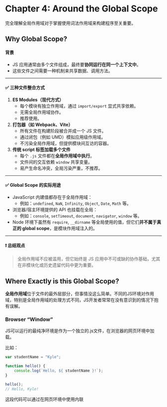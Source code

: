 # Chapter 4: Around the Global Scope

完全理解全局作用域对于掌握使用词法作用域来构建程序至关重要。

## Why Global Scope?

#### 背景

- JS 应用通常由多个文件组成，最终要**协同运行在同一个上下文中**。
- 这些文件之间需要一种机制来共享数据、调用方法。

------

#### ✅ 三种文件整合方式

1. **ES Modules（现代方式）**
   - 每个模块有独立作用域，通过 `import/export` 显式共享依赖。
   - 无需全局作用域协作。
   - 推荐使用。
2. **打包器（如 Webpack、Vite）**
   - 所有文件在构建阶段被合并成一个 JS 文件。
   - 通过闭包（例如 UMD）模拟应用级作用域。
   - 不污染全局作用域，但提供模块间互访的容器。
3. **传统 script 标签加载多个文件**
   - 每个 `.js` 文件都在**全局作用域中执行**。
   - 文件间的交互依赖 `window` 共享变量。
   - 易产生命名冲突，全局污染严重，不推荐。

------

#### ✅ Global Scope 的实际用途

- JavaScript 内建值都存在于全局作用域：
  - 例如：`undefined`, `NaN`, `Infinity`, `Object`, `Date`, `Math` 等。
- 浏览器/宿主环境提供的 API 也挂载在全局：
  - 例如：`console`, `setTimeout`, `document`, `navigator`, `window` 等。
- Node 环境下虽然有 `require`, `__dirname` 等全局使用的值，但它们**并不属于真正的 global scope**，是模块作用域注入的。

------

#### ❗ 总结观点

> 全局作用域不应被滥用，但它始终是 JS 应用中不可或缺的协作基础，尤其在非模块化或历史遗留代码中更为重要。

## Where Exactly is this Global Scope?

**全局作用域**位于文件的最外层部分，但事情没这么简单。不同的JS环境对作用域，特别是全局作用域的处理方式不同，JS开发者常常在没有意识到的情况下抱有误解。

### Browser “Window”

JS可以运行的最纯净环境是作为一个独立的.js文件，在浏览器的网页环境中加载。

比如：

```javascript
var studentName = "Kyle";

function hello() {
    console.log(`Hello, ${ studentName }!`);
}

hello();
// Hello, Kyle!
```

这段代码可以通过在网页环境中使用内联<script>标签，甚至是动态创建的script DOM元素来加载。在这三种情况下，studentName和hello标识符都在全局作用域中声明。

```javascript
var studentName = "Kyle";

function hello() {
    console.log(`Hello, ${ window.studentName }!`);
}

window.hello();
// Hello, Kyle!
```

这是JS规范中可预期的默认行为：外部作用域是全局作用域，studentName被合法地创建为全局变量。

这就是所谓***<u>纯粹</u>***。但不幸的是，这并不总是适用于你遇到的所有JS环境。

### Globals Shadowing Globals

在浏览器中，**全局变量（variable）** 和 **全局对象属性（如 `window.something`）** 虽然看起来一样，但它们**不是同一套机制**。

```
js


复制编辑
window.something = 42;   // 设置全局对象属性
let something = "Kyle";  // 声明全局变量（lexical binding）

console.log(something);        // "Kyle" - 来自作用域变量
console.log(window.something); // 42 - 来自全局对象属性
```

- `let something` 定义的是作用域中的变量（**不是** `window` 的属性）。
- 变量 `something` 会**遮蔽（shadow）** 了 `window.something`。
- 结果：即使两者名字相同，也无法互通。

------

### ❗ 风险与误区

- 在全局作用域中混用 `let/const` 和 `window.xxx` 会制造变量冲突和行为混淆。
- 容易导致开发者误判变量来源，增加维护成本。
- 极容易造成 bug，尤其是多人协作或大型项目中。

------

### ✅ 实用建议

> 在全局作用域下，应避免用 `let` / `const` 定义全局变量。

| 情况           | 推荐做法         | 原因                         |
| -------------- | ---------------- | ---------------------------- |
| 定义全局变量   | 使用 `var`       | 同时注册为 `window.xxx` 属性 |
| 局部作用域变量 | 使用 `let/const` | 避免污染全局，作用域清晰     |



示例：

```
js


复制编辑
// 正确：注册全局变量并可通过 window 访问
var globalVar = 123;
console.log(window.globalVar); // 123 ✅

// 错误：虽然定义了全局变量，但 window 无法访问
let globalLet = 456;
console.log(window.globalLet); // undefined ❌
```

------

### 🧠 总结一句话

> **避免在全局作用域中使用 `let/const` 定义变量**，因为它们不会成为全局对象属性，容易被误解和遮蔽，埋下潜在 bug。

### DOM Globals

之前说过浏览器托管的JS环境具有最纯粹的全局作用域行为，但并不尽然。

***<u>一个很让人惊讶的行为是：具有id属性的DOM元素会自动创建一个引用它的全局变量。</u>***

例如：

```html
<ul id="my-todo-list">
   <li id="first">Write a book</li>
   ..
</ul>
```

该页面的JS可能包括：

```javascript
first;
// <li id="first">..</li>

window["my-todo-list"];
// <ul id="my-todo-list">..</ul>
```

如果id值是一个有效的词法名称，例如first，则会创建词法变量。如果不是，访问该全局变量的唯一方法是通过全局对象（window[..]）。

这种id相关的DOM元素作为全局变量的自动注册是一个古老的浏览器行为，尽管如此必须保留它，因为许多老旧网站仍然依赖于此。建议永远不要使用全局变量，即使它们会始终被静默创建。